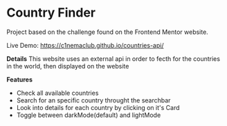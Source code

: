 # Country Finder
Project based on the challenge found on the Frontend Mentor website.

Live Demo: https://c1nemaclub.github.io/countries-api/


**Details**
This website uses an external api in order to fecth for the countries in the world, then displayed on the website

**Features**
* Check all available countries
* Search for an specific country throught the searchbar
* Look into details for each country by clicking on it's Card
* Toggle between darkMode(default) and lightMode

